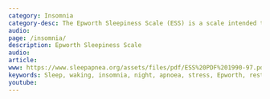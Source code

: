 ```yaml
---
category: Insomnia
category-desc: The Epworth Sleepiness Scale (ESS) is a scale intended to measure daytime sleepiness that is measured by use of a very short questionnaire. This can be helpful in diagnosing sleep disorders. It was introduced in 1991 by Dr Murray Johns of Epworth Hospital in Melbourne, Australia.
audio: 
page: /insomnia/
description: Epworth Sleepiness Scale
audio: 
article: 
www: https://www.sleepapnea.org/assets/files/pdf/ESS%20PDF%201990-97.pdf
keywords: Sleep, waking, insomnia, night, apnoea, stress, Epworth, restriction, audio, questionnaire, sleep hygiene, sleep problem, sleep restriction
youtube:
--- 
```


